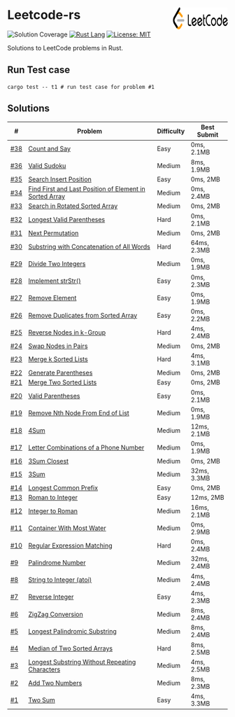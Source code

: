# Leetcode-rs<img src="./logo.svg" width="125" height="50" align="right"/>

![Solution Coverage](https://img.shields.io/badge/Solution_Coverage-37/1050-red.svg?logo=leetcode)
[![Rust Lang](https://img.shields.io/badge/Language-Rust-brown.svg?logo=Rust&logoColor=white&color=DBA882)](https://www.rust-lang.org/)
[![License: MIT](https://img.shields.io/badge/License-MIT-green.svg)](https://opensource.org/licenses/MIT)

Solutions to LeetCode problems in Rust.

## Run Test case

```shell
cargo test -- t1 # run test case for problem #1
```

## Solutions

| #                       | Problem                                                      | Difficulty | Best Submit |
| ----------------------- | ------------------------------------------------------------ | ---------- | ----------- |
| [#38](src/p00xx/p38.rs) | [Count and Say](https://leetcode.com/problems/count-and-say/) | Easy       | 0ms, 2.1MB  |
| [#36](src/p00xx/p36.rs) | [Valid Sudoku](https://leetcode.com/problems/valid-sudoku/)  | Medium     | 8ms, 1.9MB  |
| [#35](src/p00xx/p35.rs) | [Search Insert Position](https://leetcode.com/problems/search-insert-position/) | Easy       | 0ms, 2MB    |
| [#34](src/p00xx/p34.rs) | [Find First and Last Position of Element in Sorted Array](https://leetcode.com/problems/find-first-and-last-position-of-element-in-sorted-array/) | Medium     | 0ms, 2.4MB  |
| [#33](src/p00xx/p33.rs) | [Search in Rotated Sorted Array](https://leetcode.com/problems/search-in-rotated-sorted-array/) | Medium     | 0ms, 2MB    |
| [#32](src/p00xx/p32.rs) | [Longest Valid Parentheses](https://leetcode.com/problems/longest-valid-parentheses/) | Hard       | 0ms, 2.1MB  |
| [#31](src/p00xx/p31.rs) | [Next Permutation](https://leetcode.com/problems/next-permutation/) | Medium     | 0ms, 2MB    |
| [#30](src/p00xx/p30.rs) | [Substring with Concatenation of All Words](https://leetcode.com/problems/substring-with-concatenation-of-all-words/) | Hard       | 64ms, 2.3MB |
| [#29](src/p00xx/p29.rs) | [Divide Two Integers](https://leetcode.com/problems/divide-two-integers/) | Medium     | 0ms, 1.9MB  |
| [#28](src/p00xx/p28.rs) | [Implement strStr()](https://leetcode.com/problems/implement-strstr/) | Easy       | 0ms, 2.3MB  |
| [#27](src/p00xx/p27.rs) | [Remove Element](https://leetcode.com/problems/remove-element/) | Easy       | 0ms, 1.9MB  |
| [#26](src/p00xx/p26.rs) | [Remove Duplicates from Sorted Array](https://leetcode.com/problems/remove-duplicates-from-sorted-array/) | Easy       | 0ms, 2.2MB  |
| [#25](src/p00xx/p25.rs) | [Reverse Nodes in k-Group](https://leetcode.com/problems/reverse-nodes-in-k-group/) | Hard       | 4ms, 2.4MB  |
| [#24](src/p00xx/p24.rs) | [Swap Nodes in Pairs](https://leetcode.com/problems/swap-nodes-in-pairs/) | Medium     | 0ms, 2MB    |
| [#23](src/p00xx/p23.rs) | [Merge k Sorted Lists](https://leetcode.com/problems/merge-k-sorted-lists/) | Hard       | 4ms, 3.1MB  |
| [#22](src/p00xx/p22.rs) | [Generate Parentheses](https://leetcode.com/problems/generate-parentheses/solution/) | Medium     | 0ms, 2MB    |
| [#21](src/p00xx/p21.rs) | [Merge Two Sorted Lists](https://leetcode.com/problems/merge-two-sorted-lists/) | Easy       | 0ms, 2MB    |
| [#20](src/p00xx/p20.rs) | [Valid Parentheses](https://leetcode.com/problems/valid-parentheses/) | Easy       | 0ms, 2.1MB  |
| [#19](src/p00xx/p19.rs) | [Remove Nth Node From End of List](https://leetcode.com/problems/remove-nth-node-from-end-of-list/) | Medium     | 0ms, 1.9MB  |
| [#18](src/p00xx/p18.rs) | [4Sum](https://leetcode.com/problems/4sum/)                  | Medium     | 12ms, 2.1MB |
| [#17](src/p00xx/p17.rs) | [Letter Combinations of a Phone Number](https://leetcode.com/problems/letter-combinations-of-a-phone-number/) | Medium     | 0ms, 1.9MB  |
| [#16](src/p00xx/p16.rs) | [3Sum Closest](https://leetcode.com/problems/3sum-closest/)  | Medium     | 0ms, 2MB    |
| [#15](src/p00xx/p15.rs) | [3Sum](https://leetcode.com/problems/3sum/)                  | Medium     | 32ms, 3.3MB |
| [#14](src/p00xx/p14.rs) | [Longest Common Prefix](https://leetcode.com/problems/longest-common-prefix/) | Easy       | 0ms, 2MB    |
| [#13](src/p00xx/p13.rs) | [Roman to Integer](https://leetcode.com/problems/roman-to-integer/) | Easy       | 12ms, 2MB   |
| [#12](src/p00xx/p12.rs) | [Integer to Roman](https://leetcode.com/problems/integer-to-roman/) | Medium     | 16ms, 2.1MB |
| [#11](src/p00xx/p11.rs) | [Container With Most Water](https://leetcode.com/problems/container-with-most-water/) | Medium     | 0ms, 2.9MB  |
| [#10](src/p00xx/p10.rs) | [Regular Expression Matching](https://leetcode.com/problems/regular-expression-matching/) | Hard       | 0ms, 2.4MB  |
| [#9](src/p00xx/p9.rs)   | [Palindrome Number](https://leetcode.com/problems/palindrome-number/) | Medium     | 32ms, 2.4MB |
| [#8](src/p00xx/p8.rs)   | [String to Integer (atoi)](https://leetcode.com/problems/string-to-integer-atoi/) | Medium     | 4ms, 2.4MB  |
| [#7](src/p00xx/p7.rs)   | [Reverse Integer](https://leetcode.com/problems/reverse-integer/) | Easy       | 4ms, 2.3MB  |
| [#6](src/p00xx/p6.rs)   | [ZigZag Conversion](https://leetcode.com/problems/zigzag-conversion/) | Medium     | 8ms, 2.4MB  |
| [#5](src/p00xx/p5.rs)   | [Longest Palindromic Substring](https://leetcode.com/problems/longest-palindromic-substring/) | Medium     | 8ms, 2.4MB  |
| [#4](src/p00xx/p4.rs)   | [Median of Two Sorted Arrays](https://leetcode.com/problems/median-of-two-sorted-arrays/) | Hard       | 8ms, 2.5MB  |
| [#3](src/p00xx/p3.rs)   | [Longest Substring Without Repeating Characters](https://leetcode.com/problems/longest-substring-without-repeating-characters/) | Medium     | 4ms, 2.5MB  |
| [#2](src/p00xx/p2.rs)   | [Add Two Numbers](https://leetcode.com/problems/add-two-numbers/) | Medium     | 8ms, 2.3MB  |
| [#1](src/p00xx/p1.rs)   | [Two Sum](https://leetcode.com/problems/two-sum/)            | Easy       | 4ms, 3.3MB  |

